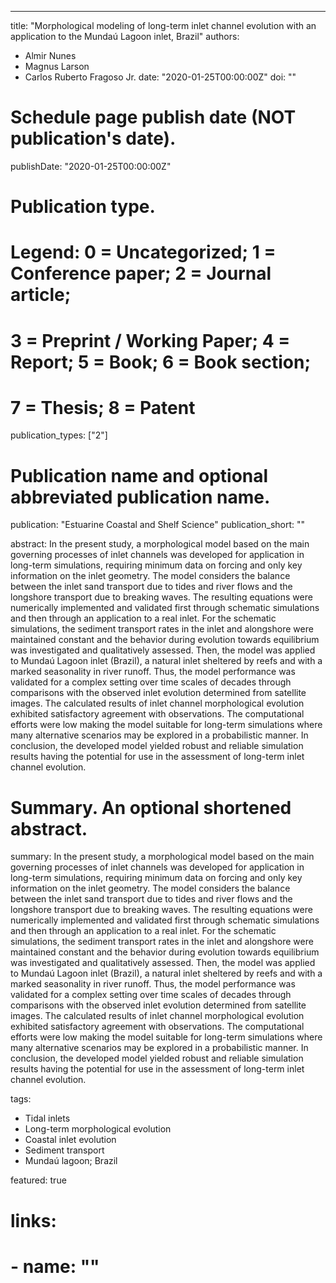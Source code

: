---
title: "Morphological modeling of long-term inlet channel evolution with an application to the Mundaú Lagoon inlet, Brazil"
authors:
- Almir Nunes
- Magnus Larson
- Carlos Ruberto Fragoso Jr.
date: "2020-01-25T00:00:00Z"
doi: ""

# Schedule page publish date (NOT publication's date).
publishDate: "2020-01-25T00:00:00Z"

# Publication type.
# Legend: 0 = Uncategorized; 1 = Conference paper; 2 = Journal article;
# 3 = Preprint / Working Paper; 4 = Report; 5 = Book; 6 = Book section;
# 7 = Thesis; 8 = Patent
publication_types: ["2"]

# Publication name and optional abbreviated publication name.
publication: "Estuarine Coastal and Shelf Science"
publication_short: ""

abstract: In the present study, a morphological model based on the main governing processes of inlet channels was developed for application in long-term simulations, requiring minimum data on forcing and only key information on the inlet geometry. The model considers the balance between the inlet sand transport due to tides and river flows and the longshore transport due to breaking waves. The resulting equations were numerically implemented and validated first through schematic simulations and then through an application to a real inlet. For the schematic simulations, the sediment transport rates in the inlet and alongshore were maintained constant and the behavior during evolution towards equilibrium was investigated and qualitatively assessed. Then, the model was applied to Mundaú Lagoon inlet (Brazil), a natural inlet sheltered by reefs and with a marked seasonality in river runoff. Thus, the model performance was validated for a complex setting over time scales of decades through comparisons with the observed inlet evolution determined from satellite images. The calculated results of inlet channel morphological evolution exhibited satisfactory agreement with observations. The computational efforts were low making the model suitable for long-term simulations where many alternative scenarios may be explored in a probabilistic manner. In conclusion, the developed model yielded robust and reliable simulation results having the potential for use in the assessment of long-term inlet channel evolution.

# Summary. An optional shortened abstract.
summary: In the present study, a morphological model based on the main governing processes of inlet channels was developed for application in long-term simulations, requiring minimum data on forcing and only key information on the inlet geometry. The model considers the balance between the inlet sand transport due to tides and river flows and the longshore transport due to breaking waves. The resulting equations were numerically implemented and validated first through schematic simulations and then through an application to a real inlet. For the schematic simulations, the sediment transport rates in the inlet and alongshore were maintained constant and the behavior during evolution towards equilibrium was investigated and qualitatively assessed. Then, the model was applied to Mundaú Lagoon inlet (Brazil), a natural inlet sheltered by reefs and with a marked seasonality in river runoff. Thus, the model performance was validated for a complex setting over time scales of decades through comparisons with the observed inlet evolution determined from satellite images. The calculated results of inlet channel morphological evolution exhibited satisfactory agreement with observations. The computational efforts were low making the model suitable for long-term simulations where many alternative scenarios may be explored in a probabilistic manner. In conclusion, the developed model yielded robust and reliable simulation results having the potential for use in the assessment of long-term inlet channel evolution.

tags:
- Tidal inlets
- Long-term morphological evolution
- Coastal inlet evolution
- Sediment transport
- Mundaú lagoon; Brazil

featured: true

# links:
# - name: ""
